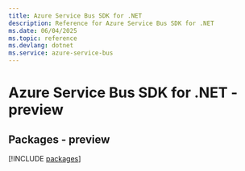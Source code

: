 ```yaml
---
title: Azure Service Bus SDK for .NET
description: Reference for Azure Service Bus SDK for .NET
ms.date: 06/04/2025
ms.topic: reference
ms.devlang: dotnet
ms.service: azure-service-bus
---
```

# Azure Service Bus SDK for .NET - preview
## Packages - preview
[!INCLUDE [packages](service-bus-index.md)]